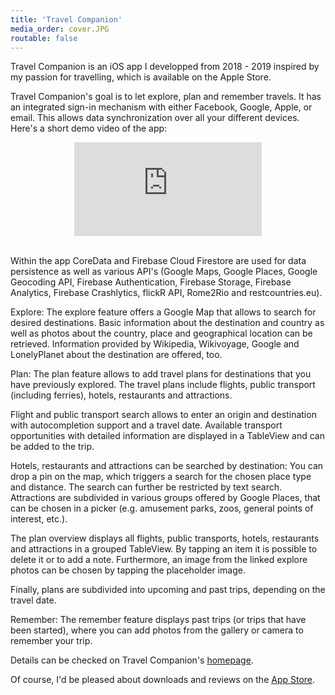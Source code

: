 ```yaml
---
title: 'Travel Companion'
media_order: cover.JPG
routable: false
---
```


Travel Companion is an iOS app I developped from 2018 - 2019 inspired by my passion for travelling, which is available on the Apple Store.

Travel Companion's goal is to let explore, plan and remember travels. It has an integrated sign-in mechanism with either Facebook, Google, Apple, or email. This allows data synchronization over all your different devices. Here's a short demo video of the app:

<iframe style="display:block; margin: 0 auto;" src="https://www.youtube.com/embed/IEebsEjLKN8" frameborder="0" allowfullscreen></iframe>
<br>

Within the app CoreData and Firebase Cloud Firestore are used for data persistence as well as various API's (Google Maps, Google Places, Google Geocoding API, Firebase Authentication, Firebase Storage, Firebase Analytics, Firebase Crashlytics, flickR API, Rome2Rio and restcountries.eu).

Explore: The explore feature offers a Google Map that allows to search for desired destinations. Basic information about the destination and country as well as photos about the country, place and geographical location can be retrieved. Information provided by Wikipedia, Wikivoyage, Google and LonelyPlanet about the destination are offered, too.

Plan: The plan feature allows to add travel plans for destinations that you have previously explored. The travel plans include flights, public transport (including ferries), hotels, restaurants and attractions.

Flight and public transport search allows to enter an origin and destination with autocompletion support and a travel date. Available transport opportunities with detailed information are displayed in a TableView and can be added to the trip.

Hotels, restaurants and attractions can be searched by destination: You can drop a pin on the map, which triggers a search for the chosen place type and distance. The search can further be restricted by text search. Attractions are subdivided in various groups offered by Google Places, that can be chosen in a picker (e.g. amusement parks, zoos, general points of interest, etc.).

The plan overview displays all flights, public transports, hotels, restaurants and attractions in a grouped TableView. By tapping an item it is possible to delete it or to add a note. Furthermore, an image from the linked explore photos can be chosen by tapping the placeholder image.

Finally, plans are subdivided into upcoming and past trips, depending on the travel date.

Remember: The remember feature displays past trips (or trips that have been started), where you can add photos from the gallery or camera to remember your trip.

Details can be checked on Travel Companion's [homepage](https://travel-companion.firebaseapp.com/).

Of course, I'd be pleased about downloads and reviews on the [App Store](https://apps.apple.com/us/app/the-travel-companion/id1441554384).